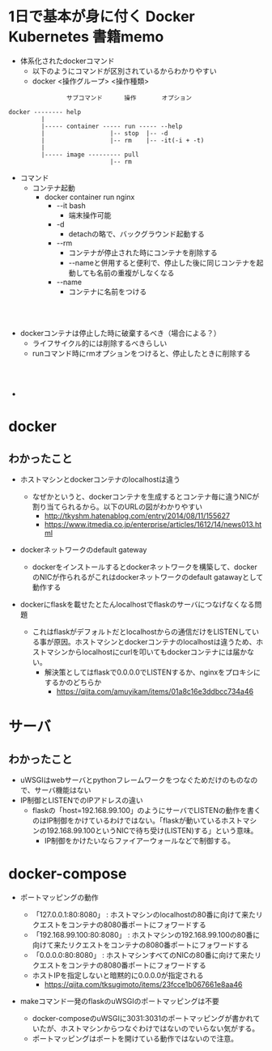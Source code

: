 # 1日で基本が身に付く Docker Kubernetes 書籍memo
- 体系化されたdockerコマンド
    - 以下のようにコマンドが区別されているからわかりやすい
    - docker <操作グループ> <操作種類>

```
                サブコマンド      操作       オプション

docker -------- help
         |
         |----- container ----- run ----- --help
         |                  |-- stop  |-- -d
         |                  |-- rm    |-- -it(-i + -t)
         |
         |----- image --------- pull
                            |-- rm

```

- コマンド
    - コンテナ起動
        - docker container run nginx
            - --it bash
                - 端末操作可能
            - -d
                - detachの略で、バックグラウンド起動する
            - --rm
                - コンテナが停止された時にコンテナを削除する
                - --nameと併用すると便利で、停止した後に同じコンテナを起動しても名前の重複がしなくなる
            - --name
                - コンテナに名前をつける

<br></br>

- dockerコンテナは停止した時に破棄するべき（場合による？）
    - ライフサイクル的には削除するべきらしい
    - runコマンド時にrmオプションをつけると、停止したときに削除する

<br></br>

- 

# docker
## わかったこと  
- ホストマシンとdockerコンテナのlocalhostは違う
    - なぜかというと、dockerコンテナを生成するとコンテナ毎に違うNICが割り当てられるから。以下のURLの図がわかりやすい  
        - http://tkyshm.hatenablog.com/entry/2014/08/11/155627  
        - https://www.itmedia.co.jp/enterprise/articles/1612/14/news013.html  
  
- dockerネットワークのdefault gateway  
    - dockerをインストールするとdockerネットワークを構築して、dockerのNICが作られるがこれはdockerネットワークのdefault gatawayとして動作する  
  
- dockerにflaskを載せたとたんlocalhostでflaskのサーバにつなげなくなる問題  
    - これはflaskがデフォルトだとlocalhostからの通信だけをLISTENしている事が原因。ホストマシンとdockerコンテナのlocalhostは違うため、ホストマシンからlocalhostにcurlを叩いてもdockerコンテナには届かない。  
        - 解決策としてはflaskで0.0.0.0でLISTENするか、nginxをプロキシにするかのどちらか  
            - https://qiita.com/amuyikam/items/01a8c16e3ddbcc734a46  
  
# サーバ
## わかったこと
- uWSGIはwebサーバとpythonフレームワークをつなぐためだけのものなので、サーバ機能はない  
- IP制御とLISTENでのIPアドレスの違い  
    - flaskの「host=192.168.99.100」のようにサーバでLISTENの動作を書くのはIP制御をかけているわけではない。「flaskが動いているホストマシンの192.168.99.100というNICで待ち受け(LISTEN)する」という意味。
        - IP制御をかけたいならファイアーウォールなどで制御する。  
  
# docker-compose  
- ポートマッピングの動作  
    - 「127.0.0.1:80:8080」 : ホストマシンのlocalhostの80番に向けて来たリクエストをコンテナの8080番ポートにフォワードする  
    - 「192.168.99.100:80:8080」 : ホストマシンの192.168.99.100の80番に向けて来たリクエストをコンテナの8080番ポートにフォワードする  
    - 「0.0.0.0:80:8080」 : ホストマシンすべてのNICの80番に向けて来たリクエストをコンテナの8080番ポートにフォワードする  
    - ホストIPを指定しないと暗黙的に0.0.0.0が指定される  
        - https://qiita.com/tksugimoto/items/23fcce1b067661e8aa46  

- makeコマンド一発のflaskのuWSGIのポートマッピングは不要  
    - docker-composeのuWSGIに3031:3031のポートマッピングが書かれていたが、ホストマシンからつなぐわけではないのでいらない気がする。
    - ポートマッピングはポートを開けている動作ではないので注意。